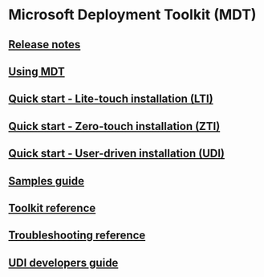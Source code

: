 # Microsoft Deployment Toolkit (MDT) 
## [Release notes](release-notes.md)
## [Using MDT](use-the-mdt.md)
## [Quick start - Lite-touch installation (LTI)](lite-touch-installation-guide.md)
## [Quick start - Zero-touch installation (ZTI)](sccm-guide.md)
## [Quick start - User-driven installation (UDI)](user-driven-installation-guide.md)
## [Samples guide](samples-guide.md)
## [Toolkit reference](toolkit-reference.md)
## [Troubleshooting reference](troubleshooting-reference.md)
## [UDI developers guide](user-driven-installation-developers-guide.md)
